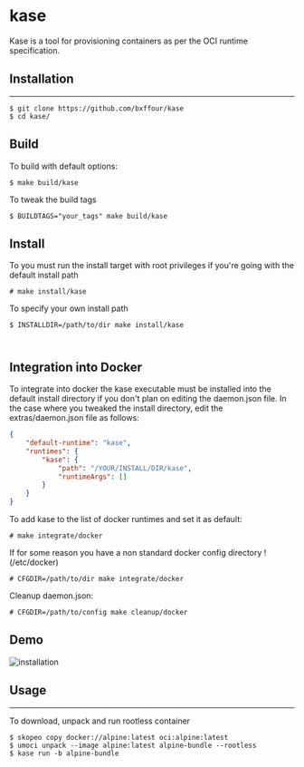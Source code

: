 # kase
Kase is a tool for provisioning containers as per the OCI runtime specification. 

## Installation
---------------

    $ git clone https://github.com/bxffour/kase
    $ cd kase/

Build
--------------

To build with default options:

    $ make build/kase

To tweak the build tags

    $ BUILDTAGS="your_tags" make build/kase

Install
---------------

To you must run the install target with root privileges if you're going with the default 
install path

    # make install/kase

To specify your own install path 

    $ INSTALLDIR=/path/to/dir make install/kase
\
Integration into Docker
------------------------

To integrate into docker the kase executable must be installed into the default install 
directory if you don't plan on editing the daemon.json file. In the case where you tweaked
the install directory, edit the extras/daemon.json file as follows:

```json
{
    "default-runtime": "kase",
    "runtimes": {
        "kase": {
            "path": "/YOUR/INSTALL/DIR/kase",
            "runtimeArgs": []
        }
    }
} 
```

To add kase to the list of docker runtimes and set it as default:

    # make integrate/docker

If for some reason you have a non standard docker config directory !(/etc/docker)

    # CFGDIR=/path/to/dir make integrate/docker

Cleanup daemon.json:

    # CFGDIR=/path/to/config make cleanup/docker

Demo
-------
![installation](https://github.com/bxffour/kase)

## Usage
------------

To download, unpack and run rootless container

    $ skopeo copy docker://alpine:latest oci:alpine:latest
    $ umoci unpack --image alpine:latest alpine-bundle --rootless
    $ kase run -b alpine-bundle
